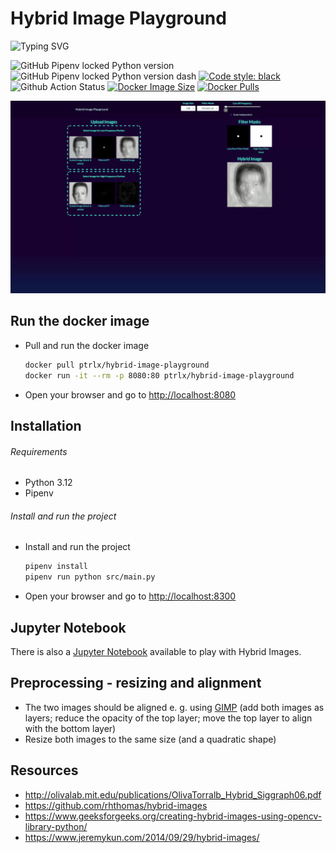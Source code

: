 # Hybrid Image Playground

![Typing SVG](https://readme-typing-svg.demolab.com?font=Jetbrains+Mono&pause=1000&width=435&lines=Play+with+hybrid+images;Create+your+own+one;Tweak+the+parameters;Understand+the+concept)

![GitHub Pipenv locked Python version](https://img.shields.io/github/pipenv/locked/python-version/ptrlx/hybrid-image-playground)
![GitHub Pipenv locked Python version dash](https://img.shields.io/github/pipenv/locked/dependency-version/ptrlx/hybrid-image-playground/dash)
[![Code style: black](https://img.shields.io/badge/code%20style-black-000000.svg)](https://github.com/psf/black)
![Github Action Status](https://img.shields.io/github/actions/workflow/status/ptrlx/hybrid-image-playground/build.yml)
[![Docker Image Size](https://img.shields.io/docker/image-size/ptrlx/hybrid-image-playground?label=Image%20Size&logo=docker)](https://hub.docker.com/r/ptrlx/hybrid-image-playground)
[![Docker Pulls](https://img.shields.io/docker/pulls/ptrlx/hybrid-image-playground?label=Pulls&logo=docker)](https://hub.docker.com/r/ptrlx/hybrid-image-playground)

![Demo](assets/demo.gif)

## Run the docker image

* Pull and run the docker image

  ```bash
  docker pull ptrlx/hybrid-image-playground
  docker run -it --rm -p 8080:80 ptrlx/hybrid-image-playground
  ```

* Open your browser and go to <http://localhost:8080>

## Installation

###### Requirements

* Python 3.12
* Pipenv

###### Install and run the project

* Install and run the project

  ```bash
  pipenv install
  pipenv run python src/main.py
  ```

* Open your browser and go to <http://localhost:8300>

## Jupyter Notebook

There is also a [Jupyter Notebook](jupyter/main.ipynb) available to play with Hybrid Images.

## Preprocessing - resizing and alignment

* The two images should be aligned e. g. using [GIMP](https://www.gimp.org/) (add both images as layers; reduce the opacity of the top layer; move the top layer to align with the bottom layer)
* Resize both images to the same size (and a quadratic shape)

## Resources

* <http://olivalab.mit.edu/publications/OlivaTorralb_Hybrid_Siggraph06.pdf>
* <https://github.com/rhthomas/hybrid-images>
* <https://www.geeksforgeeks.org/creating-hybrid-images-using-opencv-library-python/>
* <https://www.jeremykun.com/2014/09/29/hybrid-images/>
